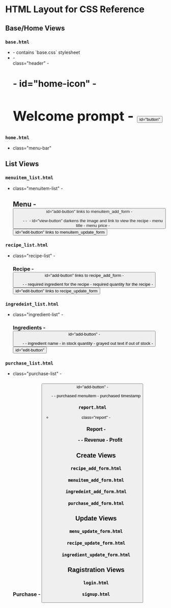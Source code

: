 # HTML Layout for CSS Reference



## Base/Home Views

### `base.html`
- <head>
    - contains `base.css` stylesheet
- <body>
    - <div> class="header"
        - <h1>
            - <a> id="home-icon"
        - <h2> Welcome prompt
        - <button> id="button"

### `home.html`
- <div> class="menu-bar"



## List Views


### `menuitem_list.html`
- <div> class="menuitem-list"
    - <h2> Menu
    - <button> id="add-button" links to menuitem_add_form
    - <ul>
        - <il>
            - <img>
                - <a> id="view-button" darkens the image and link to view the recipe
            - menu title
            - menu price
            - <button> id="edit-button" links to menuitem_update_form


### `recipe_list.html`
- <div> class="recipe-list"
    - <h3>Recipe
    - <button> id="add-button" links to recipe_add_form
    - <ul>
        - <il>
            - required ingredient for the recipe
            - required quantity for the recipe
            - <button> id="edit-button" links to recipe_update_form


### `ingredeint_list.html`
- <div> class="ingredient-list"
    - <h3>Ingredients
    - <button> id="add-button"
    - <ul>
        - <il>
            - ingredient name
            - in stock quantity
            - grayed out text if out of stock
            - <button> id="edit-button"


### `purchase_list.html`
- <div> class="purchase-list"
    - <h3> Purchase
    - <button> id="add-button"
    - <ul>
        - <il>
            - purchased menuitem
            - purchased timestamp


### `report.html`
- <div> class="report"
    - <h3> Report
    - <ul>
        - <il>
            - Revenue
            - Profit





## Create Views

### `recipe_add_form.html`


### `menuitem_add_form.html`


### `ingredeint_add_form.html`


### `purchase_add_form.html`




## Update Views


### `menu_update_form.html`


### `recipe_update_form.html`


### `ingredient_update_form.html`




## Ragistration Views

### `login.html`


### `signup.html`
